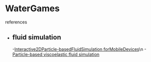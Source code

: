# WaterGames


references
 
 - ## fluid simulation 
   -[Interactive2DParticle-basedFluidSimulation forMobileDevices](http://www.diva-portal.org/smash/get/diva2:676516/FULLTEXT01.pdf)\n
   -[Particle-based viscoelastic fluid simulation](https://www.researchgate.net/publication/220789321_Particle-based_viscoelastic_fluid_simulation)
